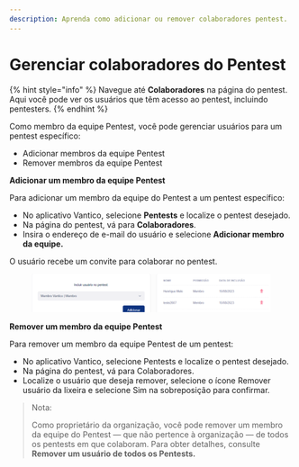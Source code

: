 ```yaml
---
description: Aprenda como adicionar ou remover colaboradores pentest.
---
```


# Gerenciar colaboradores do Pentest

{% hint style="info" %}
Navegue até **Colaboradores** na página do pentest. Aqui você pode ver os usuários que têm acesso ao pentest, incluindo pentesters.
{% endhint %}



Como membro da equipe Pentest, você pode gerenciar usuários para um pentest específico:

* Adicionar membros da equipe Pentest
* Remover membros da equipe Pentest



**Adicionar um membro da equipe Pentest**

Para adicionar um membro da equipe do Pentest a um pentest específico:

* No aplicativo Vantico, selecione **Pentests** e localize o pentest desejado.
* Na página do pentest, vá para **Colaboradores**.
* Insira o endereço de e-mail do usuário e selecione **Adicionar membro da equipe.**

O usuário recebe um convite para colaborar no pentest.

<figure><img src="../../../.gitbook/assets/22.png" alt=""><figcaption></figcaption></figure>



**Remover um membro da equipe Pentest**

Para remover um membro da equipe Pentest de um pentest:

* No aplicativo Vantico, selecione Pentests e localize o pentest desejado.
* Na página do pentest, vá para Colaboradores.
* Localize o usuário que deseja remover, selecione o ícone Remover usuário da lixeira e selecione Sim na sobreposição para confirmar.



> Nota:
>
> Como proprietário da organização, você pode remover um membro da equipe do Pentest — que não pertence à organização — de todos os pentests em que colaboram. Para obter detalhes, consulte **Remover um usuário de todos os Pentests.**
